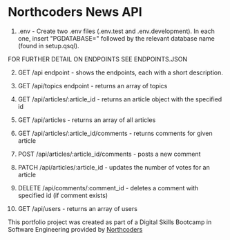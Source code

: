 # Northcoders News API

1. .env - Create two .env files (.env.test and .env.development). In each one, insert "PGDATABASE=" followed by the relevant database name (found in setup.qsql).

FOR FURTHER DETAIL ON ENDPOINTS SEE ENDPOINTS.JSON

2. GET /api endpoint - shows the endpoints, each with a short description.

3. GET /api/topics endpoint - returns an array of topics

4. GET /api/articles/:article_id - returns an article object with the specified id

5. GET /api/articles - returns an array of all articles

6. GET /api/articles/:article_id/comments - returns comments for given article

7. POST /api/articles/:article_id/comments - posts a new comment

8. PATCH /api/articles/:article_id - updates the number of votes for an article

9. DELETE /api/comments/:comment_id - deletes a comment with specified id (if comment exists)

10. GET /api/users - returns an array of users

This portfolio project was created as part of a Digital Skills Bootcamp in Software Engineering provided by [Northcoders](https://northcoders.com/)
